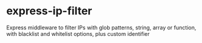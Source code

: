 # express-ip-filter
Express middleware to filter IPs with glob patterns, string, array or function, with blacklist and whitelist options, plus custom identifier
